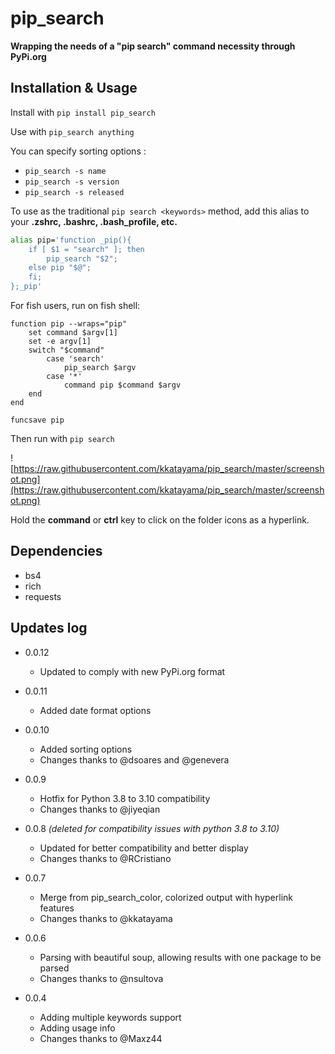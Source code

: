 # pip_search

__Wrapping the needs of a "pip search" command necessity through PyPi.org__

## Installation & Usage
Install with `pip install pip_search`

Use with `pip_search anything`

You can specify sorting options : 
- `pip_search -s name`
- `pip_search -s version`
- `pip_search -s released`

To use as the traditional `pip search <keywords>` method, add this alias to your **.zshrc, .bashrc, .bash_profile, etc.**
```bash
alias pip='function _pip(){
    if [ $1 = "search" ]; then
        pip_search "$2";
    else pip "$@";
    fi;
};_pip'

```

For fish users, run on fish shell:

```fish
function pip --wraps="pip"
    set command $argv[1]
    set -e argv[1]
    switch "$command"
        case 'search'
            pip_search $argv
        case '*'
            command pip $command $argv
    end
end

funcsave pip
````

Then run with `pip search`

![https://raw.githubusercontent.com/kkatayama/pip_search/master/screenshot.png](https://raw.githubusercontent.com/kkatayama/pip_search/master/screenshot.png)

Hold the **command** or **ctrl** key to click on the folder icons as a hyperlink.

## Dependencies
* bs4
* rich
* requests

## Updates log

- 0.0.12 
    - Updated to comply with new PyPi.org format

- 0.0.11
    - Added date format options

- 0.0.10
    - Added sorting options
    - Changes thanks to @dsoares and @genevera 

- 0.0.9 
    - Hotfix for Python 3.8 to 3.10 compatibility
    - Changes thanks to @jiyeqian

- 0.0.8 *(deleted for compatibility issues with python 3.8 to 3.10)*
    - Updated for better compatibility and better display
    - Changes thanks to @RCristiano

- 0.0.7 
    - Merge from pip_search_color, colorized output with hyperlink features
    - Changes thanks to @kkatayama

- 0.0.6  
    - Parsing with beautiful soup, allowing results with one package to be parsed
    - Changes thanks to @nsultova

- 0.0.4  
    - Adding multiple keywords support
    - Adding usage info
    - Changes thanks to @Maxz44
